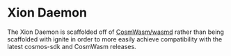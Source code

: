 # Xion Daemon

The Xion Daemon is scaffolded off of [CosmWasm/wasmd](https://github.com/CosmWasm/wasmd)
rather than being scaffolded with ignite in order to more easily achieve
compatibility with the latest cosmos-sdk and CosmWasm releases.
